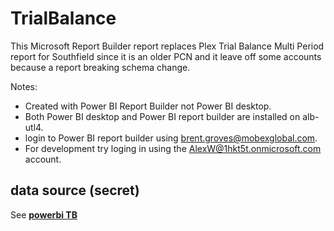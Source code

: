 # TrialBalance

This Microsoft Report Builder report replaces Plex Trial Balance Multi Period report for Southfield since it is an older PCN and it leave off some accounts because a report breaking schema change.

Notes:

- Created with Power BI Report Builder not Power BI desktop.
- Both Power BI desktop and Power BI report builder are installed on alb-utl4.
- login to Power BI report builder using <brent.groves@mobexglobal.com>.
- For development try loging in using the <AlexW@1hkt5t.onmicrosoft.com> account.

## data source (secret)

See **[powerbi TB](../../../azure/powerbi/README.md)**
